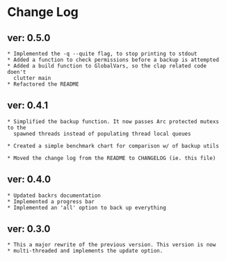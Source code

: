 # Change Log

## ver: 0.5.0

    * Implemented the -q --quite flag, to stop printing to stdout
    * Added a function to check permissions before a backup is attempted
    * Added a build function to GlobalVars, so the clap related code doen't 
      clutter main
    * Refactored the README

## ver: 0.4.1

    * Simplified the backup function. It now passes Arc protected mutexs to the
      spawned threads instead of populating thread local queues

    * Created a simple benchmark chart for comparison w/ of backup utils

    * Moved the change log from the README to CHANGELOG (ie. this file)

## ver: 0.4.0

    * Updated backrs documentation
    * Implemented a progress bar
    * Implemented an 'all' option to back up everything

## ver: 0.3.0

    * This a major rewrite of the previous version. This version is now
    * multi-threaded and implements the update option.